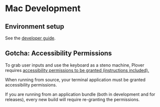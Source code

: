 # Mac Development

## Environment setup

See the [developer guide](../doc/developer_guide.md).


## Gotcha: Accessibility Permissions

To grab user inputs and use the keyboard as a steno machine, Plover requires
[accessibility permissions to be granted (instructions
included).](https://support.apple.com/guide/mac-help/allow-accessibility-apps-to-access-your-mac-mh43185/mac)

When running from source, your terminal application must be granted
accessibility permissions.

If you are running from an application bundle (both in development and for
releases), every new build will require re-granting the permissions.
